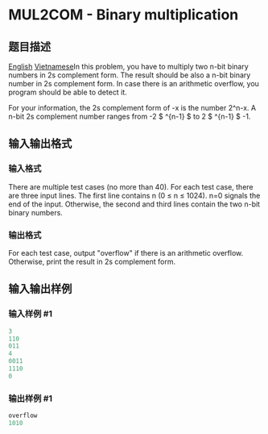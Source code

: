 # MUL2COM - Binary multiplication

## 题目描述

[English](/problems/MUL2COM/en/) [Vietnamese](/problems/MUL2COM/vn/)In this problem, you have to multiply two n-bit binary numbers in 2s complement form. The result should be also a n-bit binary number in 2s complement form. In case there is an arithmetic overflow, you program should be able to detect it.

For your information, the 2s complement form of -x is the number 2^n-x. A n-bit 2s complement number ranges from -2 $ ^{n-1} $ to 2 $ ^{n-1} $ -1.

## 输入输出格式

### 输入格式

There are multiple test cases (no more than 40). For each test case, there are three input lines. The first line contains n (0 ≤ n ≤ 1024). n=0 signals the end of the input. Otherwise, the second and third lines contain the two n-bit binary numbers.

### 输出格式

For each test case, output "overflow" if there is an arithmetic overflow. Otherwise, print the result in 2s complement form.

## 输入输出样例

### 输入样例 #1

```cpp
3
110
011
4
0011
1110
0
```


### 输出样例 #1

```cpp
overflow
1010
```


